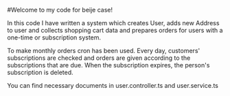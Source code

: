 #Welcome to my code for beije case!

In this code I have written a system which creates User, adds new Address to user and collects shopping cart data and prepares orders for users with a one-time or subscription system.

To make monthly orders cron has been used. Every day, customers' subscriptions are checked and orders are given according to the subscriptions that are due.
When the subscription expires, the person's subscription is deleted.

You can find necessary documents in user.controller.ts and user.service.ts
